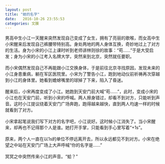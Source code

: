 ```yaml
---
layout: post
title: "虵的名字"
date:   2016-10-26 23:55:53
categories: 文膜
---
```


男高中生小江一天醒来突然发现自己变成了女生，拥有了亮丽的歌喉，而女高中生小宋醒来后发现自己裤腰带特别高。身处两地的两人身体互换，奇妙地过上了对方的生活。身为小宋的小江上课时听到老师讲林则徐的故事：“苟……”于是大受启发；身为小宋的小江考入名牌大学，突然来到北京，突然就任要职。<br/>
<br/>
而小宋偶然发现自己不再能跟小江交换身体，于是前往北京寻找原因，发现未来的小江身患重病，躺在军区医院里。小宋为了警告小江，跑到地动仪前祈祷再次穿越到小江的身体里。她看到蟾蜍嘴里的球掉了下来，陷入了昏迷。<br/>
<br/>
醒来后，小宋再度变成了小江。她跑到天安门前大喊“苟……”，此时，变成小宋的小江也在天安门前，听到小宋的呼喊。两人擦身错过，却看不到对方，只能听到声音。这时小江提议绕着天安门广场奔跑，跑得越来越快，直到两人均速一样的时候就看到了对方。<br/>
<br/>
小宋拿起笔说我们写下对方的名字吧，小江说好。这时候小江消失了。当小宋醒来，却再也不记得那个人是谁。她打开手掌，只能看到手心里写着“+1s”。<br/>
<br/>
原来，两个人一直在以1s的单位不停远离开去，所以永远都见不到对方。小宋在绝望之中站在天安门广场上大声呼喊“你的名字是……”<br/>
<br/>
冥冥之中突然传来小江的声音。“蛤？”<br/>

